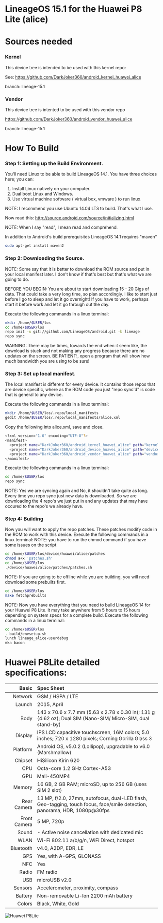 # LineageOS 15.1 for the Huawei P8 Lite (alice)

# Sources needed
### Kernel
This device tree is intended to be used with this kernel repo:

See: https://github.com/DarkJoker360/android_kernel_huawei_alice

branch: lineage-15.1
### Vendor
This device tree is intented to be used with this vendor repo

https://github.com/DarkJoker360/android_vendor_huawei_alice

branch: lineage-15.1

# How To Build

### Step 1: Setting up the Build Environment.

You'll need Linux to be able to build LineageOS 14.1. You have three choices here; you can:

1. Install Linux natively on your computer.
2. Dual boot Linux and Windows.
3. Use virtual machine software ( virtual box, vmware ) to run linux.

NOTE: I recommend you use Ubuntu 14.04 LTS to build. That's what I use.

Now read this: http://source.android.com/source/initializing.html

NOTE: When I say "read", I mean read and comprehend.

In addition to Android's build prerequisites LineageOS 14.1 requires "maven"
```bash
sudo apt-get install maven2
```

### Step 2: Downloading the Source.

NOTE: Some say that it is better to download the ROM source and put in your local manifest later. I don't know if that's best but that's what we are going to do.

BEFORE YOU BEGIN: You are about to start downloading 15 - 20 Gigs of data. That could take a very long time, so plan accordingly. I like to start just before I go to sleep and let it 
go overnight! If you have to work, perhaps start it before work and let it go through out the day.

Execute the following commands in a linux terminal:
```bash
mkdir /home/$USER/los
cd /home/$USER/los
repo init -u git://github.com/LineageOS/android.git -b lineage
repo sync
```
WARNING: There may be times, towards the end when it seem like, the download is stuck and not making any progress because there are no updates on the screen. BE PATIENT!, open a 
program that will show how much bandwidth you are using to be sure!

### Step 3: Set up local manifest.

The local manifest is different for every device. It contains those repos that are device specific, where as the ROM code you just "repo sync'd" is code that is general to any device.

Execute the following commands in a linux terminal:
```bash
mkdir /home/$USER/los/.repo/local_manifests
gedit /home/$USER/los/.repo/local_manifests/alice.xml
```
Copy the following into alice.xml, save and close.
```bash
<?xml version="1.0" encoding="UTF-8"?>
<manifest>
  <project name="DarkJoker360/android_kernel_huawei_alice" path="kernel/huawei/alice" remote="github" revision="lineage-15.1"/>
  <project name="DarkJoker360/android_device_huawei_alice" path="device/huawei/alice" remote="github" revision="lineage-15.1"/>
  <project name="DarkJoker360/android_vendor_huawei_alice" path="vendor/huawei/alice" remote="github" revision="lineage-15.1"/>
</manifest>
```

Execute the following commands in a linux terminal:
```bash
cd /home/$USER/los
repo sync
```

NOTE: Yes we are syncing again and No, it shouldn't take quite as long. Every time you repo sync just new data is downloaded. So we are downloading the 4 repo's we just put in and any 
updates that may have occured to the repo's we already have.

### Step 4: Building

Now you will want to apply the repo patches. These patches modify code in the ROM to work with this device.
Execute the following commands in a linux terminal:
NOTE: you have to run the chmod command if you have some issues on the script 
```bash
cd /home/$USER/los/device/huawei/alice/patches
chmod a+x 'patches.sh'
cd /home/$USER/los
./device/huawei/alice/patches/patches.sh
```
NOTE: If you are going to be offline while you are building, you will need download some prebuilts first.
```bash
cd /home/$USER/los
make fetchprebuilts
```
NOTE: Now you have everything that you need to build LineageOS 14 for your Huawei P8 Lite. 
It may take anywhere from 5 hours to 15 hours depending on system specs for a complete build.
Execute the following commands in a linux terminal:
```bash
cd /home/$USER/los
. build/envsetup.sh
lunch lineage_alice-userdebug
mka bacon
```

Huawei P8Lite detailed specifications:
======================================

Basic         |Spec Sheet
-------------:|:--------------------------------------------------------------------------------------------------------------------------
Network	      | GSM / HSPA / LTE
Launch	      |2015, April
Body	      |143 x 70.6 x 7.7 mm (5.63 x 2.78 x 0.30 in); 131 g (4.62 oz); Dual SIM (Nano-SIM/ Micro-SIM, dual stand-by)
Display	      |IPS LCD capacitive touchscreen, 16M colors; 5.0 inches; 720 x 1280 pixels; Corning Gorilla Glass 3
Platform      |Android OS, v5.0.2 (Lollipop), upgradable to v6.0 (Marshmallow)
Chipset	      |HiSilicon Kirin 620
CPU	      |Octa-core 1.2 GHz Cortex-A53
GPU	      |Mali-450MP4
Memory	      |16 GB, 2 GB RAM; microSD, up to 256 GB (uses SIM 2 slot)
Rear Camera   |13 MP, f/2.0, 27mm, autofocus, dual-LED flash, Geo-tagging, touch focus, face/smile detection, panorama, HDR, 1080p@30fps
Front Camera  |5 MP, 720p
Sound	      |- Active noise cancellation with dedicated mic
WLAN	      |Wi-Fi 802.11 a/b/g/n, WiFi Direct, hotspot
Bluetooth     |v4.0, A2DP, EDR, LE
GPS	      |Yes, with A-GPS, GLONASS
NFC	      |Yes
Radio	      |FM radio
USB	      |microUSB v2.0
Sensors	      |Accelerometer, proximity, compass
Battery	      |Non-removable Li-Ion 2200 mAh battery
Colors 	      |Black, White, Gold


![Huawei P8Lite](http://cdn2.gsmarena.com/vv/pics/huawei/huawei-p8-lite.jpg "Huawei P8Lite")
